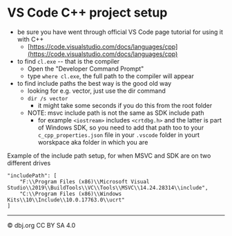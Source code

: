 
# VS Code C++ project setup

- be sure you have went through official VS Code page tutorial for using it with C++
    - [https://code.visualstudio.com/docs/languages/cpp](https://code.visualstudio.com/docs/languages/cpp)
- to find `cl.exe` -- that is the compiler 
    - Open the "Developer Command Prompt"
    - type `where cl.exe`, the full path to the compiler will appear
- to find include paths the best way is the good old way
    - looking for e.g. vector, just use the dir command
    - `dir /s vector`
        - it might take some seconds if you do this from the root folder
    - NOTE: msvc include path is not the same as SDK include path
        - for example `<iostream>` includes `<crtdbg.h>` and the latter is part of Windows SDK, so you need to add that path too to your `c_cpp_properties.json` file in your `.vscode` folder in yourt worskpace aka folder in which you are

Example of the include path setup, for when MSVC and SDK are on two different drives

```
"includePath": [
    "F:\\Program Files (x86)\\Microsoft Visual Studio\\2019\\BuildTools\\VC\\Tools\\MSVC\\14.24.28314\\include",
    "C:\\Program Files (x86)\\Windows Kits\\10\\Include\\10.0.17763.0\\ucrt"
]
```

---
&copy; dbj.org CC BY SA 4.0